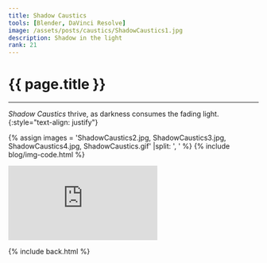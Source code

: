 ```yaml
---
title: Shadow Caustics
tools: [Blender, DaVinci Resolve]
image: /assets/posts/caustics/ShadowCaustics1.jpg
description: Shadow in the light
rank: 21
---
```


# **{{ page.title }}**
<hr class="short">

_Shadow Caustics_ thrive, as darkness consumes the fading light.
{:style="text-align: justify"}

{% assign images = 'ShadowCaustics2.jpg, ShadowCaustics3.jpg, ShadowCaustics4.jpg, ShadowCaustics.gif' |split: ', ' %}
{% include blog/img-code.html %}

<div class="youtube">
    <iframe src="https://www.youtube.com/embed/3d2CDNlbyEU?playlist=3d2CDNlbyEU&loop=1" title="YouTube video player" frameborder="0" allow="accelerometer; autoplay; clipboard-write; encrypted-media; gyroscope; picture-in-picture; web-share" allowfullscreen ></iframe>
</div>

{% include back.html %}